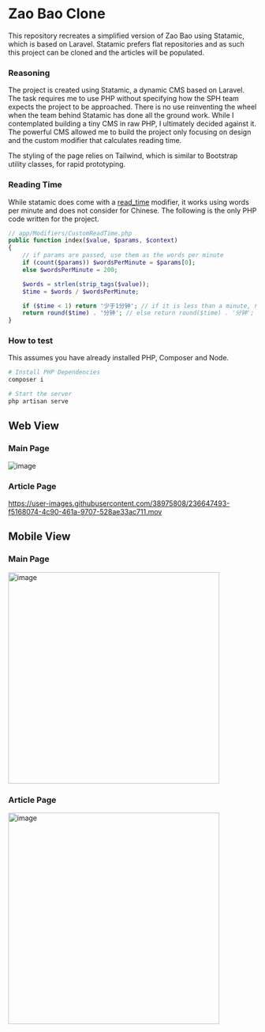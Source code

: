 # Zao Bao Clone

This repository recreates a simplified version of Zao Bao using Statamic, which is based on Laravel. Statamic prefers flat repositories and as such this project can be cloned and the articles will be populated.

### Reasoning

The project is created using Statamic, a dynamic CMS based on Laravel. The task requires me to use PHP without specifying how the SPH team expects the project to be approached. There is no use reinventing the wheel when the team behind Statamic has done all the ground work. While I contemplated building a tiny CMS in raw PHP, I ultimately decided against it. The powerful CMS allowed me to build the project only focusing on design and the custom modifier that calculates reading time.

The styling of the page relies on Tailwind, which is similar to Bootstrap utility classes, for rapid prototyping. 

### Reading Time

While statamic does come with a [read_time](https://statamic.dev/modifiers/read_time) modifier, it works using words per minute and does not consider for Chinese. The following is the only PHP code written for the project.

```php
// app/Modifiers/CustomReadTime.php
public function index($value, $params, $context)
{
    // if params are passed, use them as the words per minute
    if (count($params)) $wordsPerMinute = $params[0];
    else $wordsPerMinute = 200;

    $words = strlen(strip_tags($value));
    $time = $words / $wordsPerMinute;

    if ($time < 1) return '少于1分钟'; // if it is less than a minute, return "少于1分钟"
    return round($time) . '分钟'; // else return round($time) . '分钟';
}
```

### How to test

This assumes you have already installed PHP, Composer and Node.

```bash
# Install PHP Dependencies
composer i 

# Start the server
php artisan serve
```

## Web View

### Main Page

![image](https://user-images.githubusercontent.com/38975808/236646354-38020337-5633-4fcd-8975-f2acae231c00.png)

### Article Page

https://user-images.githubusercontent.com/38975808/236647493-f5168074-4c90-461a-9707-528ae33ac711.mov

## Mobile View

### Main Page

<img width="428" alt="image" src="https://user-images.githubusercontent.com/38975808/236647865-9b16000f-c573-46aa-9b86-34271f0847ca.png">

### Article Page

<img width="428" alt="image" src="https://user-images.githubusercontent.com/38975808/236647858-82354b8b-4752-46e4-8843-38f037d9f018.png">
